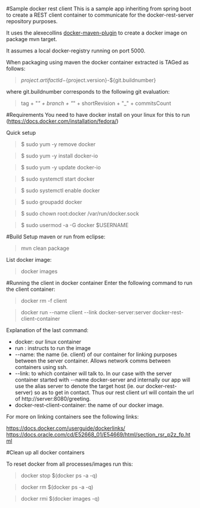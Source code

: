 #Sample docker rest client
This is a sample app inheriting from spring boot to create a REST client container to communicate for the docker-rest-server repository purposes.

It uses the alexecollins [docker-maven-plugin](https://github.com/alexec/docker-maven-plugin "docker-maven-plugin") to create a docker image on package mvn target. 

It assumes a local docker-registry running on port 5000.

When packaging using maven the docker container extracted is TAGed as follows:

> ${project.artifactId}-${project.version}-${git.buildnumber}

where git.buildnumber corresponds to the following git evaluation:

> tag + "_" + branch + "_" + shortRevision + "_" + commitsCount

#Requirements
You need to have docker install on your linux for this to run (https://docs.docker.com/installation/fedora/)

Quick setup

>$ sudo yum -y remove docker

>$ sudo yum -y install docker-io

>$ sudo yum -y update docker-io

>$ sudo systemctl start docker

>$ sudo systemctl enable docker

>$ sudo groupadd docker

>$ sudo chown root:docker /var/run/docker.sock

>$ sudo usermod -a -G docker $USERNAME

#Build
Setup maven or run from eclipse:

>mvn clean package

List docker image:

>docker images

#Running the client in docker container
Enter the following command to run the client container:

> docker rm -f client

> docker run --name client --link docker-server:server docker-rest-client-container

Explanation of the last command:

* docker: our linux container
* run   : instructs to run the image 
* --name: the name (ie. client) of our container for linking purposes between the server container. Allows network comms between containers using ssh.
* --link: to which container will talk to. In our case with the server container started with --name docker-server and internally our app will use the alias server to denote the target host (ie. our docker-rest-server) so as to get in contact. Thus our rest client url will contain the url of http://server:8080/greeting.
* docker-rest-client-container: the name of our docker image.

For more on linking containers see the following links:

<a href=https://docs.docker.com/userguide/dockerlinks/>https://docs.docker.com/userguide/dockerlinks/</a>
<br/>
<a href=https://docs.oracle.com/cd/E52668_01/E54669/html/section_rsr_p2z_fp.html>https://docs.oracle.com/cd/E52668_01/E54669/html/section_rsr_p2z_fp.html</a>

#Clean up all docker containers

To reset docker from all processes/images run this:

> docker stop $(docker ps -a -q)

>docker rm $(docker ps -a -q)

>docker rmi $(docker images -q)